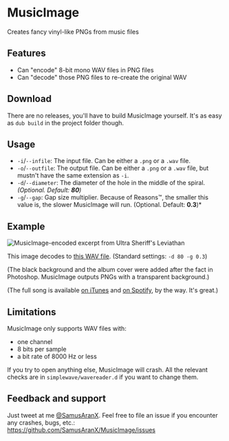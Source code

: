 # MusicImage
Creates fancy vinyl-like PNGs from music files

## Features
* Can "encode" 8-bit mono WAV files in PNG files
* Can "decode" those PNG files to re-create the original WAV

## Download
There are no releases, you'll have to build MusicImage yourself. It's as easy as `dub build` in the project folder though.

## Usage
* `-i`/`--infile`: The input file. Can be either a `.png` or a `.wav` file.
* `-o`/`--outfile`: The output file. Can be either a `.png` or a `.wav` file, but mustn't have the same extension as `-i`.
* `-d`/`--diameter`: The diameter of the hole in the middle of the spiral. *(Optional. Default: **80**)*
* `-g`/`--gap`: Gap size multiplier. Because of Reasons™, the smaller this value is, the slower MusicImage will run. (Optional. Default: **0.3**)*

## Example
![MusicImage-encoded excerpt from Ultra Sheriff's Leviathan](https://user-images.githubusercontent.com/676069/39009399-cbfebbd6-440b-11e8-9b78-c8babc0df476.png)

This image decodes to [this WAV file](https://i.peterwunder.de/leviathan.wav). (Standard settings: `-d 80 -g 0.3`)

(The black background and the album cover were added after the fact in Photoshop. MusicImage outputs PNGs with a transparent background.)

(The full song is available [on iTunes](https://itunes.apple.com/us/album/deception-oil-and-laser-beams-ep/1105412287) and [on Spotify](https://open.spotify.com/track/4NRyBYL1pyMX696XcRgeWw), by the way. It's great.)

## Limitations
MusicImage only supports WAV files with:

* one channel
* 8 bits per sample
* a bit rate of 8000 Hz or less

If you try to open anything else, MusicImage will crash. All the relevant checks are in `simplewave/wavereader.d` if you want to change them.

## Feedback and support
Just tweet at me [@SamusAranX](https://twitter.com/SamusAranX).
Feel free to file an issue if you encounter any crashes, bugs, etc.: https://github.com/SamusAranX/MusicImage/issues
